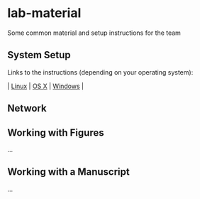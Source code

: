 # lab-material

Some common material and setup instructions for the team

## System Setup

Links to the instructions (depending on your operating system):

| [Linux](./Setup/Linux.md) | [OS X](./Setup/OSX.md) | [Windows](./Setup/Windows.md) |

## Network

## Working with Figures

...

## Working with a Manuscript

...


